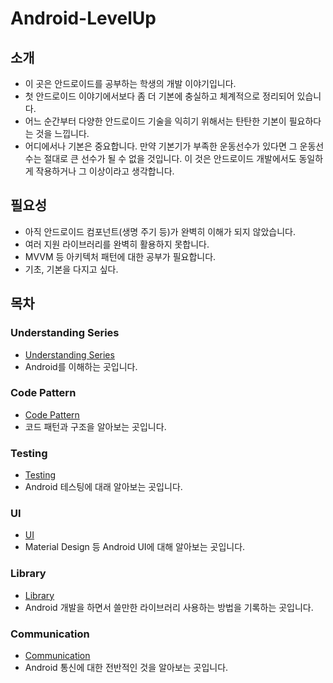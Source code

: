 # Android-LevelUp

## 소개
* 이 곳은 안드로이드를 공부하는 학생의 개발 이야기입니다.
* 첫 안드로이드 이야기에서보다 좀 더 기본에 충실하고 체계적으로 정리되어 있습니다.
* 어느 순간부터 다양한 안드로이드 기술을 익히기 위해서는 탄탄한 기본이 필요하다는 것을 느낍니다.
* 어디에서나 기본은 중요합니다. 만약 기본기가 부족한 운동선수가 있다면 그 운동선수는 절대로 큰 선수가 될 수 없을 것입니다. 이 것은 안드로이드 개발에서도 동일하게 작용하거나 그 이상이라고 생각합니다.

## 필요성
* 아직 안드로이드 컴포넌트(생명 주기 등)가 완벽히 이해가 되지 않았습니다.
* 여러 지원 라이브러리를 완벽히 활용하지 못합니다.
* MVVM 등 아키텍처 패턴에 대한 공부가 필요합니다.
* 기초, 기본을 다지고 싶다.

## 목차
### Understanding Series
* [Understanding Series]
* Android를 이해하는 곳입니다.

### Code Pattern
* [Code Pattern]
* 코드 패턴과 구조을 알아보는 곳입니다.

### Testing
* [Testing]
* Android 테스팅에 대래 알아보는 곳입니다.

### UI
* [UI]
* Material Design 등 Android UI에 대해 알아보는 곳입니다.

### Library
* [Library]
* Android 개발을 하면서 쓸만한 라이브러리 사용하는 방법을 기록하는 곳입니다.

### Communication
* [Communication]
* Android 통신에 대한 전반적인 것을 알아보는 곳입니다.


[Understanding Series]: https://github.com/jinusong/Android-LevelUp/tree/master/Understanding%20Series
[Code Pattern]: https://github.com/jinusong/Android-LevelUp/tree/master/Code%20Pattern
[Testing]: https://github.com/jinusong/Android-LevelUp/tree/master/Testing
[UI]: https://github.com/jinusong/Android-LevelUp/tree/master/UI
[Library]: https://github.com/jinusong/Android-LevelUp/tree/master/Library
[Communication]: https://github.com/jinusong/Android-LevelUp/tree/master/Communication
